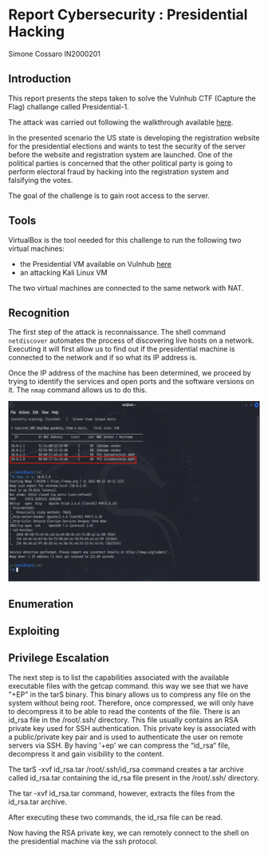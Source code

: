 # Report Cybersecurity : Presidential Hacking
Simone Cossaro IN2000201

## Introduction

This report presents the steps taken to solve the Vulnhub CTF (Capture the Flag) challange called Presidential-1. 

The attack was carried out following the walkthrough available [here](https://www.hackingarticles.in/presidential-1-vulnhub-walkthrough/).

In the presented scenario the US state is developing the registration website for the presidential elections and wants to test the security of the server before the website and registration system are launched. One of the political parties is concerned that the other political party is going to perform electoral fraud by hacking into the registration system and falsifying the votes.

The goal of the challenge is to gain root access to the server.

## Tools

VirtualBox is the tool needed for this challenge to run the following two virtual machines:
* the Presidential VM available on Vulnhub [here](https://www.vulnhub.com/entry/presidential-1,500/)
* an attacking Kali Linux VM
  
The two virtual machines are connected to the same network with NAT.

## Recognition

The first step of the attack is reconnaissance. The shell command `netdiscover` automates the process of discovering live hosts on a network. Executing it will first allow us to find out if the presidential machine is connected to the network and if so what its IP address is. 

Once the IP address of the machine has been determined, we proceed by trying to identify the services and open ports and the software versions on it. The `nmap` command allows us to do this.

![Steps of recognition](images/reconnaissance.png)  

## Enumeration

## Exploiting



## Privilege Escalation

The next step is to list the capabilities associated with the available executable files with the getcap command. this way we see that we have "+EP" in the tarS binary. This binary allows us to compress any file on the system without being root. Therefore, once compressed, we will only have to decompress it to be able to read the contents of the file.
There is an id_rsa file in the /root/.ssh/ directory. This file usually contains an RSA private key used for SSH authentication. This private key is associated with a public/private key pair and is used to authenticate the user on remote servers via SSH.
By having '+ep' we can compress the “id_rsa“ file, decompress it and gain visibility to the content.

The tarS -xvf id_rsa.tar /root/.ssh/id_rsa command creates a tar archive called id_rsa.tar containing the id_rsa file present in the /root/.ssh/ directory.

The tar -xvf id_rsa.tar command, however, extracts the files from the id_rsa.tar archive.

After executing these two commands, the id_rsa file can be read.

Now having the RSA private key, we can remotely connect to the shell on the presidential machine via the ssh protocol.
